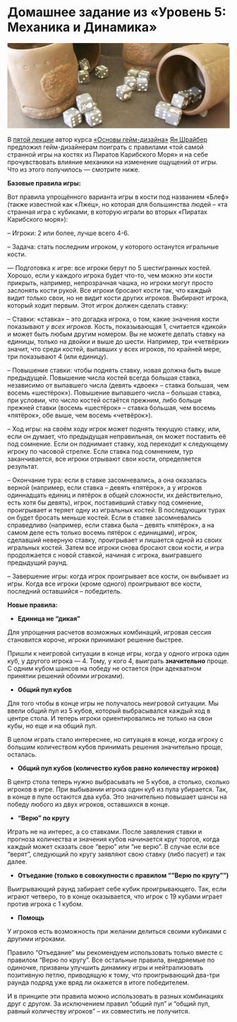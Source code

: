 # Домашнее задание из «Уровень 5: Механика и Динамика»

![](media/7c293145825a15354e2dbee4a492d794.jpg)

В [пятой лекции](uroven-5-mehanika-i-dinamika.md) автор курса [«Основы гейм-дизайна»](http://gamedesignconcepts.wordpress.com/) [Ян Шрайбер](http://www.gamasutra.com/view/authors/916452/Ian_Schreiber.php) предложил гейм-дизайнерам поиграть с правилами «той самой странной игры на костях из Пиратов Карибского Моря» и на себе прочувствовать влияние механики на изменение ощущений от игры. Что из этого получилось — смотрите ниже.

**Базовые правила игры:**

Вот правила упрощённого варианта игры в кости под названием «Блеф» (также известной как «Лжец», но которая для большинства людей – «та странная игра с кубиками, в которую играли во вторых «Пиратах Карибского моря»):

– Игроки: 2 или более, лучше всего 4-6.

– Задача: стать последним игроком, у которого останутся игральные кости.

— Подготовка к игре: все игроки берут по 5 шестигранных костей. Хорошо, если у каждого игрока будет что-то, чем можно эти кости прикрыть, например, непрозрачная чашка, но игроки могут просто заслонять кости рукой. Все игроки бросают кости так, что каждый видит только свои, но не видит кости других игроков. Выбирают игрока, который ходит первым. Этот игрок должен сделать ставку:

– Ставки: «ставка» – это догадка игрока, о том, какие значения кости показывают _у всех игроков._ Кость, показывающая 1, считается «дикой» и может быть любым другим номером. Вы не можете делать ставку на единицы, только на двойки и выше до шести. Например, три «четвёрки» значит, что среди костей, выпавших у всех игроков, по крайней мере, три показывают 4 (или единицу).

– Повышение ставки: чтобы поднять ставку, новая должна быть выше предыдущей. Повышение числа костей всегда большая ставка, независимо от выпавшего числа (девять «двоек» – ставка большая, чем восемь «шестёрок»). Повышение выпавшего числа – большая ставка, при условии, что число костей остаётся прежним, либо больше прежней ставки (восемь «шестёрок» – ставка большая, чем восемь «пятёрок», обе выше, чем восемь «четвёрок»).

– Ход игры: на своём ходу игрок может поднять текущую ставку, или, если он думает, что предыдущая неправильная, он может поставить её под сомнение. Если он поднимает ставку, ход переходит к следующему игроку по часовой стрелке. Если ставка под сомнением, тур заканчивается, все игроки отрывают свои кости, определяется результат.

– Окончание тура: если в ставке засомневались, а она оказалась верной (например, если ставка – девять «пятёрок», а у игроков одиннадцать единиц и пятёрок в общей сложности, их действительно, есть хотя бы девять), игрок, поставивший ставку под сомнение, проигрывает и теряет одну из игральных костей. В последующих турах он будет бросать меньше костей. Если в ставке засомневались справедливо (например, если ставка была – девять «пятёрок», а на самом деле есть только восемь пятёрок с единицами), игрок, сделавший неверную ставку, проигрывает и лишается одной из своих игральных костей. Затем все игроки снова бросают свои кости, и игра продолжается с новой ставкой, начиная с игрока, выигравшего предыдущий раунд.

– Завершение игры: когда игрок проигрывает все кости, он выбывает из игры. Когда все игроки (кроме одного) проигрывают все кости, последний оставшийся – победитель.

**Новые правила:**

*   **Единица не “дикая”**

Для упрощения расчетов возможных комбинаций, игровая сессия становится короче, игроки принимают решение быстрее.

Пришли к неигровой ситуации в конце игры, когда у одного игрока один куб, у другого игрока — 4. Тому, у кого 4, выиграть **значительно** проще. С одним кубом шансов на победу не остается (при адекватном принятии решений обоими игроками).

*   **Общий пул кубов**

Для того чтобы в конце игры не получалось неигровой ситуации. Мы ввели общий пул из 5 кубов, который выбрасывался каждый ход в центре стола. И теперь игроки ориентировались не только на свои кубы, но еще и на общий пул.

В целом играть стало интереснее, но ситуация в конце, когда игроку с большим количеством кубов принимать решения значительно проще, осталась.

*   **Общий пул кубов (количество кубов равно количеству игроков)**

В центр стола теперь нужно выбрасывать не 5 кубов, а столько, сколько игроков в игре. При выбывании игрока один куб из пула убирается. Так, в конце в пуле остаются два куба. Это значительно повышает шансы на победу любого из двух игроков, оставшихся в конце.

*   **“Верю” по кругу**

Играть не на интерес, а со ставками. После заявления ставки и прогноза количества и значения кубов начинается круг торгов, когда каждый может сказать свое “верю” или “не верю”. В случае если все “верят”, следующий по кругу заявляют свою ставку (либо пасует) и так далее.

*   **Отъедание (только в совокупности с правилом “”Верю по кругу””)**

Выигрывающий раунд забирает себе кубик проигрывающего. Так, если играют четверо, то в конце оказывается, что игрок с 19 кубами играет против игрока с 1 кубом.

*   **Помощь**

У игроков есть возможность при желании делиться своими кубиками с другими игроками.

Правило “Отъедание” мы рекомендуем использовать только вместе с правилом “Верю по кругу”. Все остальные правила, внедряемые по одиночке, призваны улучшить динамику игры и нейтрализовать позитивную петлю, приводящую к тому, что проигрывающий два-три раунда подряд уже вряд ли окажется в итоге победителем.

И в принципе эти правила можно использовать в разных комбинациях друг с другом. За исключением правил “общий пул” и “общий пул, равный количеству игроков” – их совместить не получится.
